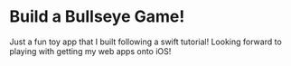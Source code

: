 # Build a Bullseye Game!

Just a fun toy app that I built following a swift tutorial! Looking forward to playing with getting my web apps onto iOS!
